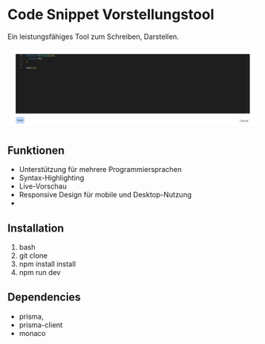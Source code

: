 
# Code Snippet Vorstellungstool


Ein leistungsfähiges Tool zum Schreiben, Darstellen.

![Logo](public/images/snippet.jpg)


## Funktionen

- Unterstützung für mehrere Programmiersprachen
- Syntax-Highlighting
- Live-Vorschau
- Responsive Design für mobile und Desktop-Nutzung
- 
## Installation

1. bash
2. git clone 
3. npm install install
4.  npm run dev 

## Dependencies

- prisma,
- prisma-client
- monaco

